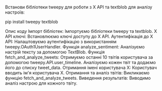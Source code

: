 Встанови бібліотеки tweepy для роботи з X API та textblob для аналізу настроїв:

pip install tweepy textblob

Опис коду
Імпорт бібліотек: Імпортуємо бібліотеки tweepy та textblob.
X API ключі: Встановлюємо ключі доступу до X API.
Аутентифікація до X API: Налаштовуємо аутентифікацію з використанням tweepy.OAuth1UserHandler.
Функція analyze_sentiment:
Аналізуємо настрій тексту за допомогою TextBlob.
Функція fetch_and_analyze_tweets:
Отримуємо останні 10 твітів користувача за допомогою tweepy.API.user_timeline.
Аналізуємо кожен твіт та додаємо його до списку tweet_data.
Отримання імені користувача X: Користувач вводить ім'я користувача X.
Отримання та аналіз твітів: Викликаємо функцію fetch_and_analyze_tweets.
Виведення результатів: Виводимо аналіз настрою для кожного твіту.
